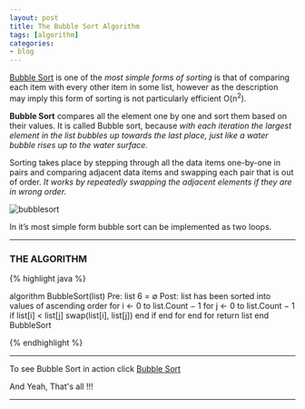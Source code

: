 ```yaml
---
layout: post
title: The Bubble Sort Algorithm
tags: [algorithm]
categories:
- blog
---
```

[Bubble Sort](#) is one of the *most simple forms of sorting* is that of 
comparing each item with every other item in some list, 
however as the description may imply this form of sorting is not 
particularly efficient O(n<sup>2</sup>). 

**Bubble Sort** compares all the element one by one and sort them based on their values.
It is called Bubble sort, because *with each iteration the largest element in the 
list bubbles up towards the last place, just like a water bubble rises up to the water surface.*

Sorting takes place by stepping through all the data items one-by-one in pairs and comparing adjacent data items and swapping each pair that is out of order. *It works by repeatedly swapping the adjacent elements if they are in wrong order.*

![bubblesort](../images/bubblesort.png)

In it’s most simple form bubble sort can be implemented as two loops.

---
### THE ALGORITHM

{% highlight java %}

algorithm BubbleSort(list)
  Pre: list 6 = ∅
  Post: list has been sorted into values of ascending order
  for i ← 0 to list.Count − 1
	for j ← 0 to list.Count − 1
	  if list[i] < list[j]
	   swap(list[i], list[j])
	  end if
	end for
  end for
  return list
end BubbleSort

{% endhighlight %}

---

To see Bubble Sort in action click [Bubble Sort](http://algonimator.thegeeq.gq/#path=sorting/bubble/basic)

And Yeah, That's all !!!

---
